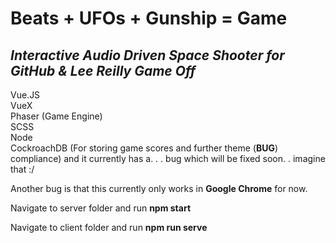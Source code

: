 # Beats + UFOs + Gunship = Game

## *Interactive Audio Driven Space Shooter for GitHub & Lee Reilly Game Off*


Vue.JS<br>
VueX<br>
Phaser (Game Engine)<br>
SCSS<br>
Node<br>
CockroachDB (For storing game scores and further theme (**BUG**) compliance) and it currently has a. . . bug which will be fixed soon. . imagine that :/

Another bug is that this currently only works in **Google Chrome** for now.

Navigate to server folder and run **npm start**

Navigate to client folder and run **npm run serve**

